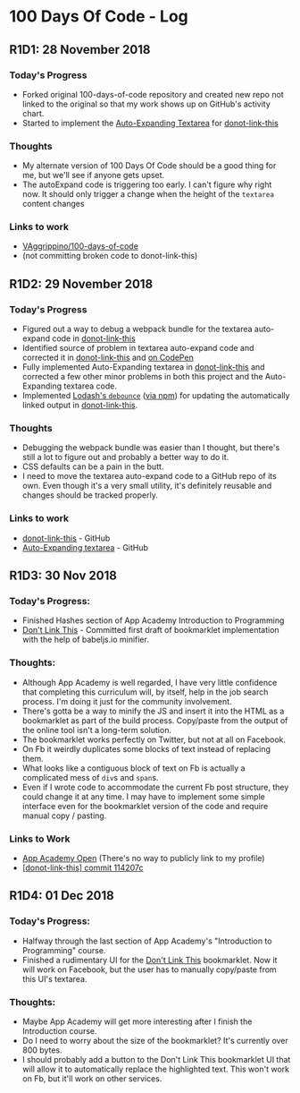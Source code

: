 # 100 Days Of Code - Log

## R1D1: 28 November 2018

### Today's Progress
  * Forked original 100-days-of-code repository and created new repo not linked to the original so that my work shows up on GitHub's activity chart.
  * Started to implement the [Auto-Expanding Textarea](https://codepen.io/VAggrippino/pen/YRaeya) for [donot-link-this](https://github.com/VAggrippino/donot-link-this)

### Thoughts
  * My alternate version of 100 Days Of Code should be a good thing for me, but we'll see if anyone gets upset.
  * The autoExpand code is triggering too early. I can't figure why right now. It should only trigger a change when the height of the `textarea` content changes

### Links to work
  * [VAggrippino/100-days-of-code](https://github.com/VAggrippino/100-days-of-code)
  * (not committing broken code to donot-link-this)


## R1D2: 29 November 2018

### Today's Progress
  * Figured out a way to debug a webpack bundle for the textarea auto-expand code in [donot-link-this](https://github.com/VAggrippino/donot-link-this)
  * Identified source of problem in textarea auto-expand code and corrected it in [donot-link-this](https://github.com/VAggrippino/donot-link-this) and [on CodePen](https://codepen.io/VAggrippino/pen/YRaeya)
  * Fully implemented Auto-Expanding textarea in [donot-link-this](https://github.com/VAggrippino/donot-link-this) and corrected a few other minor problems in both this project and the Auto-Expanding textarea code.
  * Implemented [Lodash's `debounce`](https://lodash.com/docs/4.17.11#debounce) ([via npm](https://www.npmjs.com/package/lodash.debounce)) for updating the automatically linked output in [donot-link-this](https://github.com/VAggrippino/donot-link-this).

### Thoughts
  * Debugging the webpack bundle was easier than I thought, but there's still a lot to figure out and probably a better way to do it.
  * CSS defaults can be a pain in the butt.
  * I need to move the textarea auto-expand code to a GitHub repo of its own. Even though it's a very small utility, it's definitely reusable and changes should be tracked properly.

### Links to work
  * [donot-link-this](https://github.com/VAggrippino/donot-link-this) - GitHub
  * [Auto-Expanding textarea](https://codepen.io/VAggrippino/pen/YRaeya) - GitHub


## R1D3: 30 Nov 2018

### Today's Progress:
  * Finished Hashes section of App Academy Introduction to Programming
  * [Don't Link This](https://github.com/VAggrippino/donot-link-this) - Committed first draft of bookmarklet implementation with the help of babeljs.io minifier.

### Thoughts:
  * Although App Academy is well regarded, I have very little confidence that completing this curriculum will, by itself, help in the job search process. I'm doing it just for the community involvement.
  * There's gotta be a way to minify the JS and insert it into the HTML as a bookmarklet as part of the build process. Copy/paste from the output of the online tool isn't a long-term solution.
  * The bookmarklet works perfectly on Twitter, but not at all on Facebook.
  * On Fb it weirdly duplicates some blocks of text instead of replacing them.
  * What looks like a contiguous block of text on Fb is actually a complicated mess of `div`s and `span`s.
  * Even if I wrote code to accommodate the current Fb post structure, they could change it at any time. I may have to implement some simple interface even for the bookmarklet version of the code and require manual copy / pasting.

### Links to Work
  * [App Academy Open](https://open.appacademy.io/) (There's no way to publicly link to my profile)
  * [[donot-link-this] commit 114207c](https://github.com/VAggrippino/donot-link-this/commit/114207c3824ed42ce9ba6489d83cee71e7931409)


## R1D4: 01 Dec 2018

### Today's Progress:
  * Halfway through the last section of App Academy's "Introduction to Programming" course.
  * Finished a rudimentary UI for the  [Don't Link This](https://github.com/VAggrippino/donot-link-this) bookmarklet. Now it will work on Facebook, but the user has to manually copy/paste from this UI's textarea.

### Thoughts:
  * Maybe App Academy will get more interesting after I finish the Introduction course.
  * Do I need to worry about the size of the bookmarklet? It's currently over 800 bytes.
  * I should probably add a button to the Don't Link This bookmarklet UI that will allow it to automatically replace the highlighted text. This won't work on Fb, but it'll work on other services.
